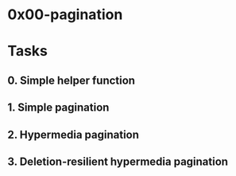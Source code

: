 # 0x00-pagination

# Tasks
## 0. Simple helper function
## 1. Simple pagination
## 2. Hypermedia pagination
## 3. Deletion-resilient hypermedia pagination
